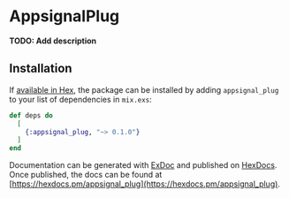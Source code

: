 # AppsignalPlug

**TODO: Add description**

## Installation

If [available in Hex](https://hex.pm/docs/publish), the package can be installed
by adding `appsignal_plug` to your list of dependencies in `mix.exs`:

```elixir
def deps do
  [
    {:appsignal_plug, "~> 0.1.0"}
  ]
end
```

Documentation can be generated with [ExDoc](https://github.com/elixir-lang/ex_doc)
and published on [HexDocs](https://hexdocs.pm). Once published, the docs can
be found at [https://hexdocs.pm/appsignal_plug](https://hexdocs.pm/appsignal_plug).

